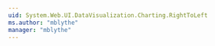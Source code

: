 ```yaml
---
uid: System.Web.UI.DataVisualization.Charting.RightToLeft
ms.author: "mblythe"
manager: "mblythe"
---
```

